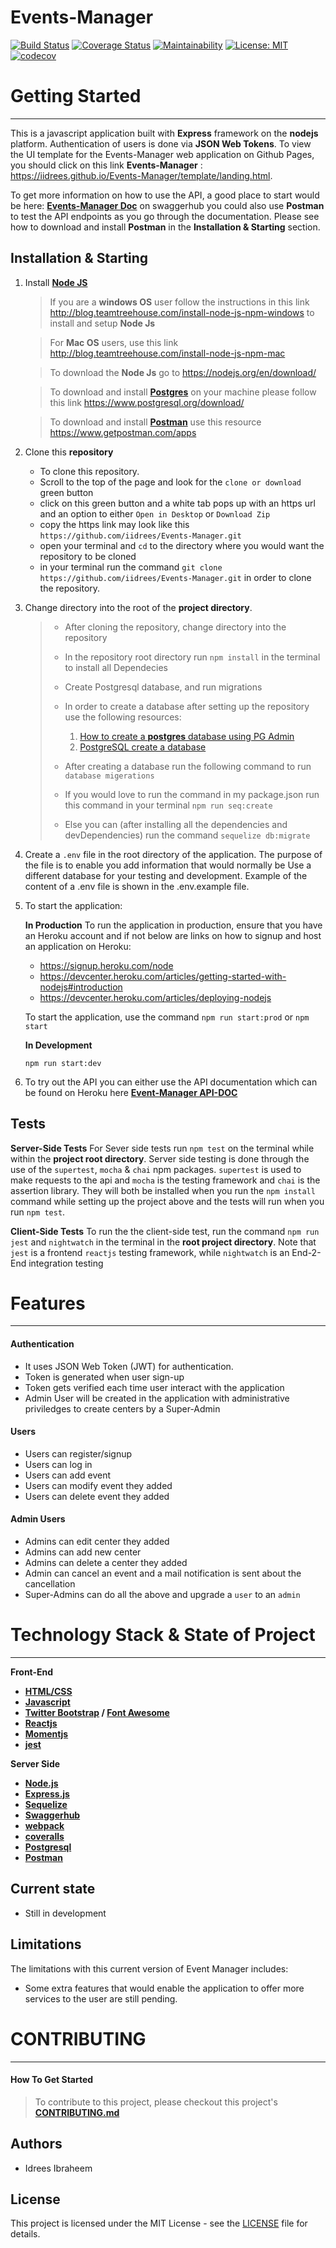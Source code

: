 # Events-Manager

[![Build Status](https://travis-ci.org/iidrees/Events-Manager.svg?branch=develop)](https://travis-ci.org/iidrees/Events-Manager)
[![Coverage Status](https://coveralls.io/repos/github/iidrees/Events-Manager/badge.svg?branch=develop)](https://coveralls.io/github/iidrees/Events-Manager?branch=develop)
[![Maintainability](https://api.codeclimate.com/v1/badges/507b075d1aa0f1e22e24/maintainability)](https://codeclimate.com/github/iidrees/Events-Manager/maintainability)
[![License: MIT](https://img.shields.io/badge/License-MIT-yellow.svg)](https://opensource.org/licenses/MIT)
[![codecov](https://codecov.io/gh/iidrees/Events-Manager/branch/develop/graph/badge.svg)](https://codecov.io/gh/iidrees/Events-Manager)

# Getting Started

---

This is a javascript application built with **Express** framework on the **nodejs** platform. Authentication of users is done via **JSON Web Tokens**.
To view the UI template for the Events-Manager web application on Github Pages, you should click on this link **Events-Manager** : https://iidrees.github.io/Events-Manager/template/landing.html.

To get more information on how to use the API, a good place to start would be here: [**Events-Manager Doc**](https://events-manager-cp.herokuapp.com/api-docs/) on swaggerhub you could also use **Postman** to test the API endpoints as you go through the documentation.
Please see how to download and install **Postman** in the **Installation & Starting** section.

## Installation & Starting

1.  Install [**Node JS**](https://nodejs.org/en/)

    > If you are a **windows OS** user follow the instructions in this link
    > http://blog.teamtreehouse.com/install-node-js-npm-windows to install and setup **Node Js**

    > For **Mac OS** users, use this link http://blog.teamtreehouse.com/install-node-js-npm-mac

    > To download the **Node Js** go to https://nodejs.org/en/download/

    > To download and install [**Postgres**](https://www.postgresql.org/) on your machine please follow this link https://www.postgresql.org/download/

    > To download and install [**Postman**](https://www.getpostman.com/) use this resource https://www.getpostman.com/apps

2.  Clone this **repository**

    * To clone this repository.
    * Scroll to the top of the page and look for the `clone or download` green button
    * click on this green button and a white tab pops up with an https url and an option to either `Open in Desktop` or `Download Zip`
    * copy the https link may look like this `https://github.com/iidrees/Events-Manager.git`
    * open your terminal and `cd` to the directory where you would want the repository to be cloned
    * in your terminal run the command `git clone https://github.com/iidrees/Events-Manager.git` in order to clone the repository.

3.  Change directory into the root of the **project directory**.

    > * After cloning the repository, change directory into the repository
    > * In the repository root directory run `npm install` in the terminal to install all Dependecies
    > * Create Postgresql database, and run migrations
    > * In order to create a database after setting up the repository use the following resources:
    >
    >   1.  [How to create a **postgres** database using PG Admin](https://stackoverflow.com/questions/8200917/postgresql-create-a-new-db-through-pgadmin-ui)
    >   2.  [PostgreSQL create a database](http://www.postgresqltutorial.com/postgresql-create-database/)
    >
    > * After creating a database run the following command to run `database migerations`
    >
    > * If you would love to run the command in my package.json run this command in your terminal `npm run seq:create`
    > * Else you can (after installing all the dependencies and devDependencies) run the command `sequelize db:migrate`

4.  Create a `.env` file in the root directory of the application. The purpose of the file is to enable you add information that would normally be Use a different database for your testing and development. Example of the content of a .env file is shown in the .env.example file.

5.  To start the application:

    **In Production**
    To run the application in production, ensure that you have an Heroku account and if not
    below are links on how to signup and host an application on Heroku:

    * https://signup.heroku.com/node
    * https://devcenter.heroku.com/articles/getting-started-with-nodejs#introduction
    * https://devcenter.heroku.com/articles/deploying-nodejs

    To start the application, use the command `npm run start:prod` or `npm start`

    **In Development**

    ```
    npm run start:dev
    ```

6.  To try out the API you can either use the API documentation which can be found on Heroku here [**Event-Manager API-DOC**](https://events-manager-cp.herokuapp.com/api-docs/)

## Tests

**Server-Side Tests**
For Sever side tests run `npm test` on the terminal while within the **project root directory**.
Server side testing is done through the use of the `supertest`, `mocha` & `chai` npm packages. `supertest` is used to make requests to the api and `mocha` is the testing framework and `chai` is the assertion library. They will both be installed when you run the `npm install` command while setting up the project above and the tests will run when you run `npm test`.

**Client-Side Tests**
To run the the client-side test, run the command `npm run jest` and `nightwatch` in the terminal in the **root project directory**.
Note that `jest` is a frontend `reactjs` testing framework, while `nightwatch` is an End-2-End integration testing

# Features

---

#### Authentication

* It uses JSON Web Token (JWT) for authentication.
* Token is generated when user sign-up
* Token gets verified each time user interact with the application
* Admin User will be created in the application with administrative priviledges to create centers by a Super-Admin

#### Users

* Users can register/signup
* Users can log in
* Users can add event
* Users can modify event they added
* Users can delete event they added

#### Admin Users

* Admins can edit center they added
* Admins can add new center
* Admins can delete a center they added
* Admin can cancel an event and a mail notification is sent about the cancellation
* Super-Admins can do all the above and upgrade a `user` to an `admin`

# Technology Stack & State of Project

---

**Front-End**

* **[HTML/CSS]()**
* **[Javascript](https://developer.mozilla.org/en-US/docs/Web/JavaScript)**
* **[Twitter Bootstrap](https://getbootstrap.com) / [Font Awesome](https://fontawesome.com/)**
* **[Reactjs](reactjs.org)**
* **[Momentjs](https://momentjs.com/)**
* **[jest](https://facebook.github.io/jest)**

**Server Side**

* **[Node.js](https://nodejs.org)**
* **[Express.js](https://expressjs.com)**
* **[Sequelize](http://docs.sequelizejs.com/)**
* **[Swaggerhub](https://swaggerhub.com)**
* **[webpack](https://webpack.js.org/)**
* **[coveralls](https://coveralls.io/)**
* **[Postgresql](https://www.postgresql.org)**
* **[Postman](https://www.getpostman.com/)**

## Current state

* Still in development

## Limitations

The limitations with this current version of Event Manager includes:

* Some extra features that would enable the application to offer more services to the user are still pending.

# CONTRIBUTING

---

#### How To Get Started

> To contribute to this project, please checkout this project's **[CONTRIBUTING.md](https://github.com/iidrees/Events-Manager/blob/develop/CONTRIBUTING.md)**

## Authors

* Idrees Ibraheem

## License

This project is licensed under the MIT License - see the [LICENSE](https://github.com/iidrees/Events-Manager/blob/develop/LICENSE) file for details.
